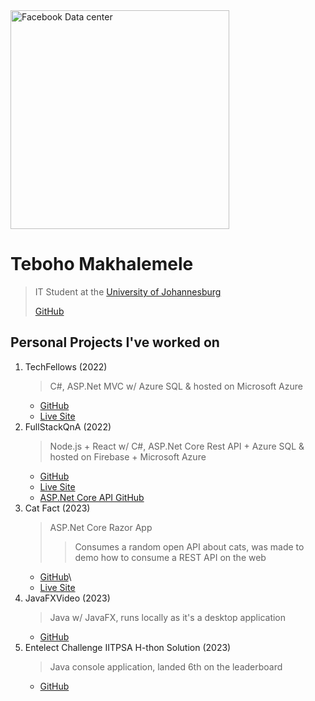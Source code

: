 <img style="width: 25em;" src="assets/images/Facebook010_data-center.jpg" alt="Facebook Data center">

# Teboho Makhalemele
> IT Student at the [University of Johannesburg](https://www.uj.ac.za)
> 
> [GitHub](https://github.com/teboho)
      
## Personal Projects I've worked on
1. TechFellows (2022)
      > C#, ASP.Net MVC w/ Azure SQL & hosted on Microsoft Azure
      - [GitHub](https://github.com/teboho/TechFellows)
      - [Live Site](https://techfellows.azurewebsites.net)
2. FullStackQnA (2022)
      > Node.js + React w/ C#, ASP.Net Core Rest API + Azure SQL & hosted on Firebase + Microsoft Azure
      - [GitHub](https://github.com/teboho/fullstackqna)
      - [Live Site](https://fullstackqna.web.app)
      - [ASP.Net Core API GitHub](https://github.com/teboho/FullstackQnA-API)
3. Cat Fact (2023)
      > ASP.Net Core Razor App
      >> Consumes a random open API about cats, was made to demo how to consume a REST API on the web
      - [GitHub](https://github.com/teboho/ConsumingRestWithANC)\
      - [Live Site](https://catfact.azurewebsites.net/)
4. JavaFXVideo (2023)
      > Java w/ JavaFX, runs locally as it's a desktop application
      - [GitHub](https://github.com/teboho/JavaFXVideo)
5. Entelect Challenge IITPSA H-thon Solution (2023)
      > Java console application, landed 6th on the leaderboard
      - [GitHub](https://github.com/teboho/iitpsa2023)

